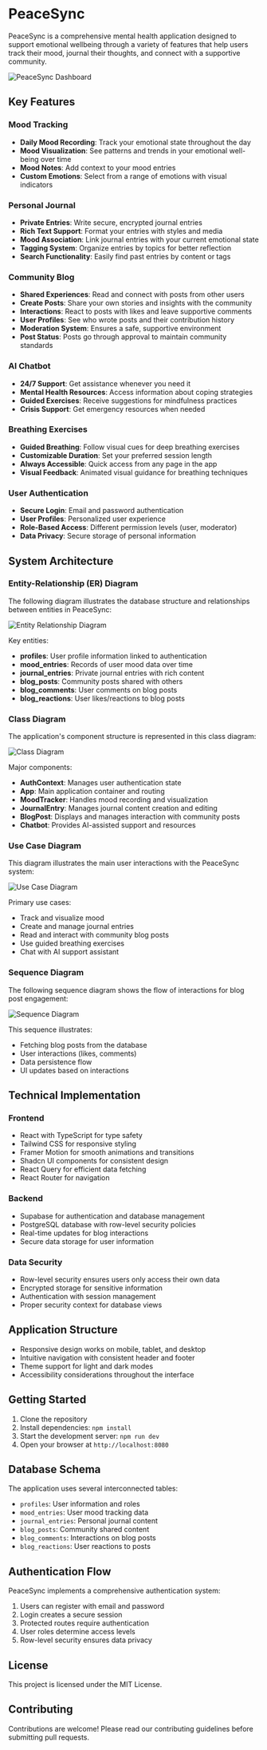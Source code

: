 
# PeaceSync

PeaceSync is a comprehensive mental health application designed to support emotional wellbeing through a variety of features that help users track their mood, journal their thoughts, and connect with a supportive community.

![PeaceSync Dashboard](/placeholder.svg "PeaceSync Dashboard")

## Key Features

### Mood Tracking
- **Daily Mood Recording**: Track your emotional state throughout the day
- **Mood Visualization**: See patterns and trends in your emotional well-being over time
- **Mood Notes**: Add context to your mood entries
- **Custom Emotions**: Select from a range of emotions with visual indicators

### Personal Journal
- **Private Entries**: Write secure, encrypted journal entries
- **Rich Text Support**: Format your entries with styles and media
- **Mood Association**: Link journal entries with your current emotional state
- **Tagging System**: Organize entries by topics for better reflection
- **Search Functionality**: Easily find past entries by content or tags

### Community Blog
- **Shared Experiences**: Read and connect with posts from other users
- **Create Posts**: Share your own stories and insights with the community
- **Interactions**: React to posts with likes and leave supportive comments
- **User Profiles**: See who wrote posts and their contribution history
- **Moderation System**: Ensures a safe, supportive environment
- **Post Status**: Posts go through approval to maintain community standards

### AI Chatbot
- **24/7 Support**: Get assistance whenever you need it
- **Mental Health Resources**: Access information about coping strategies
- **Guided Exercises**: Receive suggestions for mindfulness practices
- **Crisis Support**: Get emergency resources when needed

### Breathing Exercises
- **Guided Breathing**: Follow visual cues for deep breathing exercises
- **Customizable Duration**: Set your preferred session length
- **Always Accessible**: Quick access from any page in the app
- **Visual Feedback**: Animated visual guidance for breathing techniques

### User Authentication
- **Secure Login**: Email and password authentication
- **User Profiles**: Personalized user experience
- **Role-Based Access**: Different permission levels (user, moderator)
- **Data Privacy**: Secure storage of personal information

## System Architecture

### Entity-Relationship (ER) Diagram

The following diagram illustrates the database structure and relationships between entities in PeaceSync:

![Entity Relationship Diagram](/public/diagrams/er-diagram.svg "PeaceSync Entity Relationship Diagram")

Key entities:
- **profiles**: User profile information linked to authentication
- **mood_entries**: Records of user mood data over time
- **journal_entries**: Private journal entries with rich content
- **blog_posts**: Community posts shared with others
- **blog_comments**: User comments on blog posts
- **blog_reactions**: User likes/reactions to blog posts

### Class Diagram

The application's component structure is represented in this class diagram:

![Class Diagram](/public/diagrams/class-diagram.svg "PeaceSync Class Diagram")

Major components:
- **AuthContext**: Manages user authentication state
- **App**: Main application container and routing
- **MoodTracker**: Handles mood recording and visualization
- **JournalEntry**: Manages journal content creation and editing
- **BlogPost**: Displays and manages interaction with community posts
- **Chatbot**: Provides AI-assisted support and resources

### Use Case Diagram

This diagram illustrates the main user interactions with the PeaceSync system:

![Use Case Diagram](/public/diagrams/use-case-diagram.svg "PeaceSync Use Case Diagram")

Primary use cases:
- Track and visualize mood
- Create and manage journal entries
- Read and interact with community blog posts
- Use guided breathing exercises
- Chat with AI support assistant

### Sequence Diagram

The following sequence diagram shows the flow of interactions for blog post engagement:

![Sequence Diagram](/public/diagrams/sequence-diagram.svg "Blog Post Interaction Sequence")

This sequence illustrates:
- Fetching blog posts from the database
- User interactions (likes, comments)
- Data persistence flow
- UI updates based on interactions

## Technical Implementation

### Frontend
- React with TypeScript for type safety
- Tailwind CSS for responsive styling
- Framer Motion for smooth animations and transitions
- Shadcn UI components for consistent design
- React Query for efficient data fetching
- React Router for navigation

### Backend
- Supabase for authentication and database management
- PostgreSQL database with row-level security policies
- Real-time updates for blog interactions
- Secure data storage for user information

### Data Security
- Row-level security ensures users only access their own data
- Encrypted storage for sensitive information
- Authentication with session management
- Proper security context for database views

## Application Structure
- Responsive design works on mobile, tablet, and desktop
- Intuitive navigation with consistent header and footer
- Theme support for light and dark modes
- Accessibility considerations throughout the interface

## Getting Started

1. Clone the repository
2. Install dependencies: `npm install`
3. Start the development server: `npm run dev`
4. Open your browser at `http://localhost:8080`

## Database Schema

The application uses several interconnected tables:
- `profiles`: User information and roles
- `mood_entries`: User mood tracking data
- `journal_entries`: Personal journal content
- `blog_posts`: Community shared content
- `blog_comments`: Interactions on blog posts
- `blog_reactions`: User reactions to posts

## Authentication Flow

PeaceSync implements a comprehensive authentication system:
1. Users can register with email and password
2. Login creates a secure session
3. Protected routes require authentication
4. User roles determine access levels
5. Row-level security ensures data privacy

## License

This project is licensed under the MIT License.

## Contributing

Contributions are welcome! Please read our contributing guidelines before submitting pull requests.
